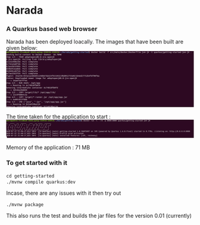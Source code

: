 # Narada
### A Quarkus based web browser
Narada has been deployed loacally.
The images that have been built are given below:
![](narada-docker.png)

The time taken for the application to start : 
![](narada-start-time.png)

Memory of the application : 71 MB

### To get started with it
```
cd getting-started
./mvnw compile quarkus:dev
```
Incase, there are any issues with it then try out
```
./mvnw package
```
This also runs the test and builds the jar files for the version 0.01 (currently)
